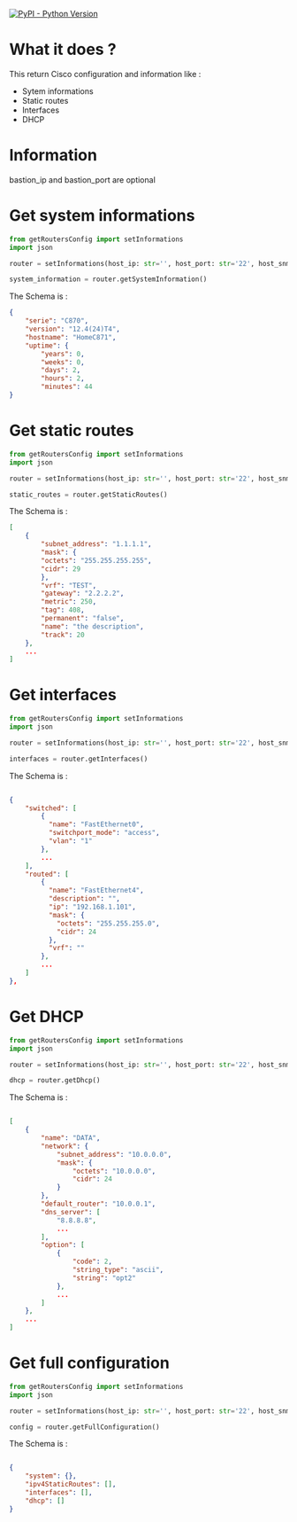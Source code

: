 [![PyPI - Python Version](https://img.shields.io/pypi/pyversions/netmiko.svg)](https://img.shields.io/pypi/pyversions/netmiko)

# What it does ?
This return Cisco configuration and information like :
 - Sytem informations
 - Static routes
 - Interfaces
 - DHCP

# Information
bastion_ip and bastion_port are optional

# Get system informations
```python
from getRoutersConfig import setInformations
import json

router = setInformations(host_ip: str='', host_port: str='22', host_snmp_community: str='public', user: str='', password: str='', bastion_ip: str='', bastion_port: str='')

system_information = router.getSystemInformation()
```

The Schema is :
```json
{
    "serie": "C870",
    "version": "12.4(24)T4",
    "hostname": "HomeC871",
    "uptime": {
        "years": 0,
        "weeks": 0,
        "days": 2,
        "hours": 2,
        "minutes": 44
}
```

# Get static routes
```python
from getRoutersConfig import setInformations
import json

router = setInformations(host_ip: str='', host_port: str='22', host_snmp_community: str='public', user: str='', password: str='', bastion_ip: str='', bastion_port: str='')

static_routes = router.getStaticRoutes()
```

The Schema is :
```json
[
    {
        "subnet_address": "1.1.1.1",
        "mask": {
        "octets": "255.255.255.255",
        "cidr": 29
        },
        "vrf": "TEST",
        "gateway": "2.2.2.2",
        "metric": 250,
        "tag": 408,
        "permanent": "false",
        "name": "the description",
        "track": 20
    },
    ...
]
```

# Get interfaces
```python
from getRoutersConfig import setInformations
import json

router = setInformations(host_ip: str='', host_port: str='22', host_snmp_community: str='public', user: str='', password: str='', bastion_ip: str='', bastion_port: str='')

interfaces = router.getInterfaces()
```

The Schema is :
```json

{
    "switched": [
        {
          "name": "FastEthernet0",
          "switchport_mode": "access",
          "vlan": "1"
        },
        ...
    ],
    "routed": [
        {
          "name": "FastEthernet4",
          "description": "",
          "ip": "192.168.1.101",
          "mask": {
            "octets": "255.255.255.0",
            "cidr": 24
          },
          "vrf": ""
        },
        ...
    ]
},
```

# Get DHCP
```python
from getRoutersConfig import setInformations
import json

router = setInformations(host_ip: str='', host_port: str='22', host_snmp_community: str='public', user: str='', password: str='', bastion_ip: str='', bastion_port: str='')

dhcp = router.getDhcp()
```

The Schema is :
```json

[
    {
        "name": "DATA",
        "network": {
            "subnet_address": "10.0.0.0",
            "mask": {
                "octets": "10.0.0.0",
                "cidr": 24
            }
        },
        "default_router": "10.0.0.1",
        "dns_server": [
            "8.8.8.8",
            ...
        ],
        "option": [
            {
                "code": 2,
                "string_type": "ascii",
                "string": "opt2"
            },
            ...
        ]
    },
    ...
]
```

# Get full configuration
```python
from getRoutersConfig import setInformations
import json

router = setInformations(host_ip: str='', host_port: str='22', host_snmp_community: str='public', user: str='', password: str='', bastion_ip: str='', bastion_port: str='')

config = router.getFullConfiguration()
```

The Schema is :
```json

{
    "system": {},
    "ipv4StaticRoutes": [],
    "interfaces": [],
    "dhcp": []
}
```